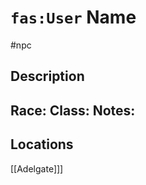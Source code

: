 # `fas:User` Name
#npc

## Description
**Race**: 
**Class**: 
**Notes**: 
- 
## Locations
[[Adelgate]]]